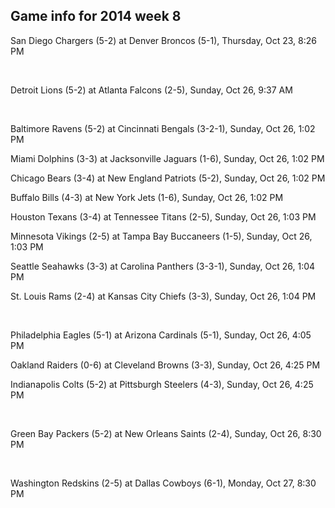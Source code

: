 ## Game info for 2014 week 8
San Diego Chargers (5-2) at Denver Broncos (5-1), Thursday, Oct 23, 8:26 PM


<br/>

Detroit Lions (5-2) at Atlanta Falcons (2-5), Sunday, Oct 26, 9:37 AM


<br/>

Baltimore Ravens (5-2) at Cincinnati Bengals (3-2-1), Sunday, Oct 26, 1:02 PM

Miami Dolphins (3-3) at Jacksonville Jaguars (1-6), Sunday, Oct 26, 1:02 PM

Chicago Bears (3-4) at New England Patriots (5-2), Sunday, Oct 26, 1:02 PM

Buffalo Bills (4-3) at New York Jets (1-6), Sunday, Oct 26, 1:02 PM

Houston Texans (3-4) at Tennessee Titans (2-5), Sunday, Oct 26, 1:03 PM

Minnesota Vikings (2-5) at Tampa Bay Buccaneers (1-5), Sunday, Oct 26, 1:03 PM

Seattle Seahawks (3-3) at Carolina Panthers (3-3-1), Sunday, Oct 26, 1:04 PM

St. Louis Rams (2-4) at Kansas City Chiefs (3-3), Sunday, Oct 26, 1:04 PM


<br/>

Philadelphia Eagles (5-1) at Arizona Cardinals (5-1), Sunday, Oct 26, 4:05 PM

Oakland Raiders (0-6) at Cleveland Browns (3-3), Sunday, Oct 26, 4:25 PM

Indianapolis Colts (5-2) at Pittsburgh Steelers (4-3), Sunday, Oct 26, 4:25 PM


<br/>

Green Bay Packers (5-2) at New Orleans Saints (2-4), Sunday, Oct 26, 8:30 PM


<br/>

Washington Redskins (2-5) at Dallas Cowboys (6-1), Monday, Oct 27, 8:30 PM

